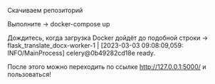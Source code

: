 Скачиваем репозиторий 

Выполните
-> docker-compose up

Дождитесь, когда загрузка Docker дойдёт до подобной строки
-> flask_translate_docx-worker-1  | [2023-03-03 09:08:09,059: INFO/MainProcess] celery@0b49282cd18e ready.

После этого можно переходить по ссылке http://127.0.0.1:5000/ и пользоваться!
